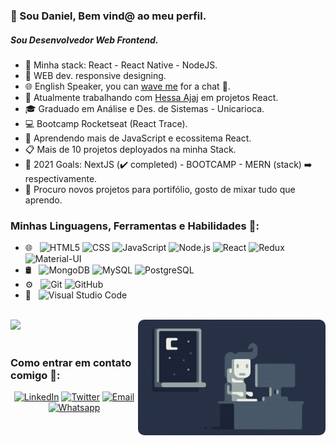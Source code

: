 ### 👋 Sou Daniel, Bem vind@ ao meu perfil.

##### Sou Desenvolvedor Web Frontend.

- 🔭 Minha stack: React - React Native - NodeJS.
- 🎨 WEB dev. responsive designing.
- 🌐 English Speaker, you can [wave me] for a chat 👋.
- 🙌 Atualmente trabalhando com [Hessa Ajaj] em projetos React.
- 🎓 Graduado em Análise e Des. de Sistemas - Unicarioca.
- 💻 Bootcamp Rocketseat (React Trace).
- 🌱 Aprendendo mais de JavaScript e ecossitema React.
- 📋 Mais de 10 projetos deployados na minha Stack.
- 🥅 2021 Goals: NextJS (✔️ completed) - BOOTCAMP - MERN (stack) ➡️ respectivamente.
- 🧭 Procuro novos projetos para portifólio, gosto de mixar tudo que aprendo.

### Minhas Linguagens, Ferramentas e Habilidades 🧰:
- 🌐 &nbsp;
  ![HTML5](https://img.shields.io/badge/-HTML5-333333?style=flat&logo=HTML5)
  ![CSS](https://img.shields.io/badge/-CSS-333333?style=flat&logo=CSS3&logoColor=1572B6)
  ![JavaScript](https://img.shields.io/badge/-JavaScript-333333?style=flat&logo=javascript)
  ![Node.js](https://img.shields.io/badge/-Node.js-333333?style=flat&logo=node.js)
  ![React](https://img.shields.io/badge/-React-333333?style=flat&logo=react)
  ![Redux](https://img.shields.io/badge/-Redux-333333?style=flat&logo=redux)
  ![Material-UI](https://img.shields.io/badge/-MaterialUI-333333?style=flat&logo=material-ui)
- 🛢 &nbsp;
  ![MongoDB](https://img.shields.io/badge/-MongoDB-333333?style=flat&logo=mongodb)
  ![MySQL](https://img.shields.io/badge/-MySQL-333333?style=flat&logo=mysql)
  ![PostgreSQL](https://img.shields.io/badge/-Postgresql-333333?style=flat&logo=postgresql)
- ⚙️ &nbsp;
  ![Git](https://img.shields.io/badge/-Git-333333?style=flat&logo=git)
  ![GitHub](https://img.shields.io/badge/-GitHub-333333?style=flat&logo=github)
- 🔧 &nbsp;
  ![Visual Studio Code](https://img.shields.io/badge/-Visual%20Studio%20Code-333333?style=flat&logo=visual-studio-code&logoColor=007ACC)
  
<br />
<a href="https://github.com/danielcnascimento">
  <img height="180em" src="https://github-readme-stats.vercel.app/api?username=danielcnascimento&theme=buefy&show_icons=true" />
  <img alt="Night Dev" src="https://raw.githubusercontent.com/AVS1508/AVS1508/master/assets/Night-Coding.gif" align="right" style="max-width:100%;border-radius:10px;"/>
</a>

<br />
<br />

### Como entrar em contato comigo 🤝:
<p align="center">
<a href="https://www.linkedin.com/in/daniel-nascimento-67454b157/"><img alt="LinkedIn" src="https://img.shields.io/badge/LinkedIn-Daniel%20Nascimento-blue?style=flat-square&logo=linkedin"></a>
<a href="https://twitter.com/dancnascimento_/"><img alt="Twitter" src="https://img.shields.io/badge/Twitter-dancnascimento__-blue?style=flat-square&logo=instagram"></a>
<a href="mailto:ddaniel.conceicao@gmail.com"><img alt="Email" src="https://img.shields.io/badge/Email-ddaniel.conceicao@gmail.com-blue?style=flat-square&logo=gmail"></a>
<a href="https://api.whatsapp.com/send?phone=5521966305390&text=Ola!"><img alt="Whatsapp" src="https://img.shields.io/badge/WhatsApp-Daniel%20Nascimento-darkgreen?style=flat-square&logo=whatsapp"></a>
</p>

<br />


<br />
<br />

[twitter]: https://twitter.com/dancnascimento_
[vscode]: https://www.youtube.com/watch?v=FCC2GbStmfc
[linkedin]: https://www.linkedin.com/in/daniel-nascimento-67454b157/
[postgresql]: https://www.youtube.com/watch?v=0vHs-a8zLf4
[sqlite]: https://www.sqlite.org/index.html
[mongodb]: https://www.mongodb.com/
[nodejs]: https://nodejs.org/en/
[html5]: https://www.youtube.com/watch?v=epDCjksKMok&list=PLHz_AreHm4dlAnJ_jJtV29RFxnPHDuk9o
[jsplaylist]: https://www.youtube.com/playlist?list=PLkwxH9e_vrALRJKu7wfXby3MKeflhTu6B
[cssplaylist]: https://www.youtube.com/watch?v=epDCjksKMok&list=PLHz_AreHm4dlAnJ_jJtV29RFxnPHDuk9o
[materialui]: https://material-ui.com/
[reactplaylist]: https://www.youtube.com/watch?v=Ws9WVHhNq5M&t=597s
[discord]:https://discord.com/channels/@me
[whatsapp]:https://api.whatsapp.com/send?phone=5521966305390&text=Ola!
[Hessa Ajaj]:https://twitter.com/HesSoftDev
[wave me]:https://wa.link/0balz5
